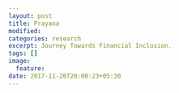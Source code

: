 ```yaml
---
layout: post
title: Prayana
modified:
categories: research
excerpt: Journey Towards Financial Inclusion.
tags: []
image:
  feature:
date: 2017-11-26T20:00:23+05:30
---
```


